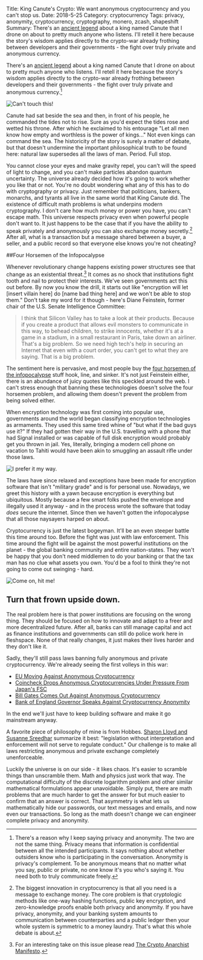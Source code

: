 Title: King Canute's Crypto: We want anonymous cryptocurrency and you can't stop us.
Date: 2018-5-25
Category: cryptocurrency
Tags: privacy, anonymity, cryptocurrency, cryptography, monero, zcash, shapeshift 
Summary: There's an [ancient legend](https://en.wikipedia.org/wiki/King_Canute_and_the_tide) about a king named Canute that I drone on about to pretty much anyone who listens. I'll retell it here because the story's wisdom applies directly to the crypto-war already frothing between developers and their governments - the fight over truly private and anonymous currency.

There's an [ancient legend](https://en.wikipedia.org/wiki/King_Canute_and_the_tide) about a king named Canute that I drone on about to pretty much anyone who listens. I'll retell it here because the story's wisdom applies directly to the crypto-war already frothing between developers and their governments - the fight over truly private and anonymous currency.[^1] 

![Can't touch this!](/images/you-cant-touch-this.jpg)

Canute had sat beside the sea and then, in front of his people, he commanded the tides not to rise. Sure as you'd expect the tides rose and wetted his throne. After which he exclaimed to his entourage "Let all men know how empty and worthless is the power of kings..." Not even kings can command the sea. The historicity of the story is surely a matter of debate, but that doesn't undermine the important philosophical truth to be found here: natural law supersedes all the laws of man. Period. Full stop.

You cannot close your eyes and make gravity repel, you can't will the speed of light to change, and you can't make particles abandon quantum uncertainty. The universe already decided how it's going to work whether you like that or not. You're no doubt wondering what any of this has to do with cryptography or privacy. Just remember that politicians, bankers, monarchs, and tyrants all live in the same world that King Canute did. The existence of difficult math problems is what underpins modern cryptography. I don't care how much money or power you have, you can't escape math. This universe respects privacy even when powerful people don't want to. It just happens to be the case that if you have the ability to speak privately and anonymously you can also exchange money secretly.[^2] After all, what is a transaction but a message shared between a buyer, a seller, and a public record so that everyone else knows you're not cheating? 

##Four Horsemen of the Infopocalypse

Whenever revolutionary change happens existing power structures see that change as an existential threat.[^3] It comes as no shock that institutions fight tooth and nail to protect their interests. We've seen governments act this out before. By now you know the drill, it starts out like "encryption will let [insert villain here] do [name bad thing here] and we won't be able to stop them." Don't take my word for it though - here's Diane Feinstein, former chair of the U.S. Senate Intelligence Committee:

>I think that Silicon Valley has to take a look at their products. Because if you create a product that allows evil monsters to communicate in this way, to behead children, to strike innocents, whether it's at a game in a stadium, in a small restaurant in Paris, take down an airliner. That's a big problem. So we need high tech's help in securing an Internet that even with a court order, you can't get to what they are saying. That is a big problem.

The sentiment here is pervasive, and most people buy the [four horsemen of the infopocalypse](https://en.wikipedia.org/wiki/Four_Horsemen_of_the_Infocalypse) stuff hook, line, and sinker. It's not just Feinstein either, there is an abundance of juicy quotes like this speckled around the web. I can't stress enough that banning these technologies doesn't solve the four horsemen problem, and allowing them doesn't prevent the problem from being solved either.</rant>

When encryption technology was first coming into popular use, governments around the world began classifying encryption technologies as armaments. They used this same tired whine of "but what if the bad guys use it?" If they had gotten their way in the U.S. travelling with a phone that had Signal installed or was capable of full disk encryption would probably get you thrown in jail. Yes, literally, bringing a modern cell phone on vacation to Tahiti would have been akin to smuggling an assault rifle under those laws. 

![I prefer it my way.](/images/prefer-it-my-way.gif)

The laws have since relaxed and exceptions have been made for encryption software that isn't "military grade" and is for personal use. Nowadays, we greet this history with a yawn because encryption is everything but ubiquitous. Mostly because a few smart folks pushed the envelope and illegally used it anyway - and in the process wrote the software that today *does* secure the internet. Since then we haven't gotten the infopocalypse that all those naysayers harped on about.

Cryptocurrency is just the latest bogeyman. It'll be an even steeper battle this time around too. Before the fight was just with law enforcement. This time around the fight will be against the most powerful institutions on the planet - the global banking community and entire nation-states. They won't be happy that you don't need middlemen to do your banking or that the tax man has no clue what assets you own. You'd be a fool to think they're not going to come out swinging - hard. 

![Come on, hit me!](/images/hit-me.gif)

## Turn that frown upside down.

The real problem here is that power institutions are focusing on the wrong thing. They should be focused on how to innovate and adapt to a freer and more decentralized future. After all, banks can still manage capital and act as finance institutions and governments can still do police work here in fleshspace. None of that really changes, it just makes their lives harder and they don't like it.

Sadly, they'll still pass laws banning fully anonymous and private cryptocurrency. We're already seeing the first volleys in this war:

* [EU Moving Against Anonymous Cryptocurrency](https://www.ethnews.com/european-union-moves-against-cryptocurrency-anonymity)
* [Coincheck Drops Anonymous Cryptocurrencies Under Pressure From Japan's FSC](https://news.bitcoin.com/coincheck-drops-anonymous-monero-dash-zcash/)
* [Bill Gates Comes Out Against Anonymous Cryptocurrency](https://cryptocurrencynews.com/daily-news/crypto-news/cryptocurrency-anonymity-criminal-bill-gates/)
* [Bank of England Governor Speaks Against Cryptocurrency Anonymity](https://www.bloomberg.com/news/articles/2018-01-30/carney-says-cryptocurrency-transactions-shouldn-t-be-anonymous)

In the end we'll just have to keep building software and make it go mainstream anyway. 

A favorite piece of philosophy of mine is from Hobbes. [Sharon Lloyd and Susanne Sreedhar](https://plato.stanford.edu/entries/hobbes-moral/) summarize it best: "legislation without interpretation and enforcement will not serve to regulate conduct." Our challenge is to make all laws restricting anonymous and private exchange completely unenforceable.

Luckily the universe is on our side - it likes chaos. It's easier to scramble things than unscramble them. Math and physics just work that way. The computational difficulty of the discrete logarithm problem and other similar mathematical formulations appear unavoidable. Simply put, there are math problems that are much harder to get the answer for but much easier to confirm that an answer is correct. That asymmetry is what lets us mathematically hide our passwords, our text messages and emails, and now even our transactions. So long as the math doesn't change we can engineer complete privacy and anonymity.

[^1]: There's a reason why I keep saying privacy and anonymity. The two are not the same thing. Privacy means that information is confidential between all the intended participants. It says nothing about whether outsiders know who is participating in the conversation. Anonymity is privacy's complement. To be anonymous means that no matter what you say, public or private, no one know it's you who's saying it. You need both to truly communicate freely.

[^2]: The biggest innovation in cryptocurrency is that all you need is a message to exchange money. The core problem is that cryptologic methods like one-way hashing functions, public key encryption, and zero-knowledge proofs enable both privacy and anonymity. If you have privacy, anonymity, and your banking system amounts to communication between counterparties and a public ledger then your whole system is symmetric to a money laundry. That's what this whole debate is about.

[^3]: For an interesting take on this issue please read [The Crypto Anarchist Manifesto](http://groups.csail.mit.edu/mac/classes/6.805/articles/crypto/cypherpunks/may-crypto-manifesto.html).


